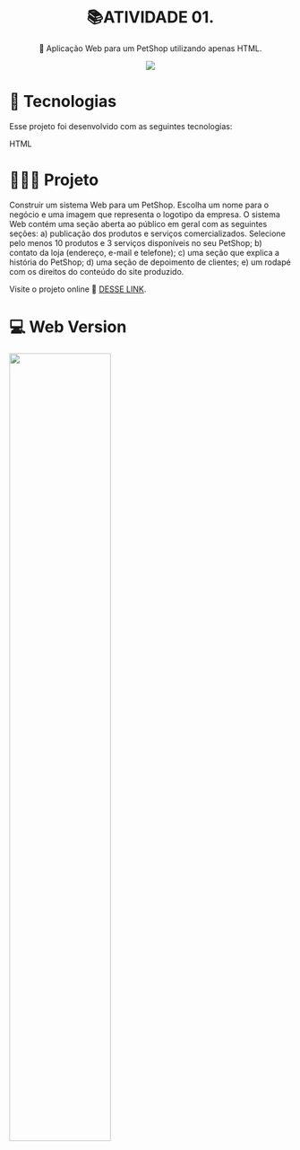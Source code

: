  
<h1 align="center"> 📚ATIVIDADE  01.</h1>

<p align="center">🛒 Aplicação Web para um PetShop utilizando apenas HTML.<p align="center">
 <img align="center" src= "https://user-images.githubusercontent.com/107657763/221747876-f0424632-2bc7-4a08-82dd-1e7a2019fcf1.png"/></p>

# 🚀 Tecnologias
Esse projeto foi desenvolvido com as seguintes tecnologias:

HTML<br>

# 👩🏻‍💻 Projeto 
Construir um sistema Web para um PetShop. Escolha um nome para o negócio e uma imagem que representa o logotipo da empresa. 
O sistema Web contém uma seção aberta ao público em geral com as seguintes seções:
a) publicação dos produtos e serviços comercializados. 
Selecione pelo menos 10 produtos e 3 serviços disponíveis no seu PetShop;
b) contato da loja (endereço, e-mail e telefone);
c) uma seção que explica a história do PetShop;
d) uma seção de depoimento de clientes;
e) um rodapé com os direitos do conteúdo do site produzido.

Visite o projeto online 🔗 [DESSE LINK](https://iamsandralima.github.io/web-cliente-atv-01/).


# 💻 Web Version

<img align="center" width="60%" src= "https://user-images.githubusercontent.com/107657763/221748434-526b962c-f796-47ed-a299-723cdad2686f.png"/></p>
